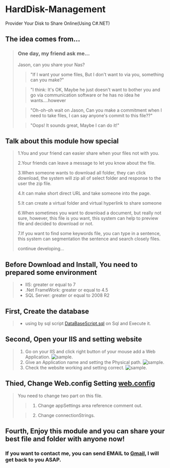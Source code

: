 # HardDisk-Management
Provider Your Disk to Share Online(Using C#.NET)

## The idea comes from...
> ### One day, my friend ask me...  
> Jason, can you share your Nas?
>> "If I want your some files, But I don't want to via you, something can you make?"
>
>> "I think: It's OK, Maybe he just doesn't want to bother you and go via communication software or he has no idea he wants....however
>
>> "Oh-oh-oh wait on Jason, Can you make a commitment when I need to take files, I can say anyone's commit to this file??"
>
>> "Oops! It sounds great, Maybe I can do it!"

## Talk about this module how special
> 1.You and your friend can easier share when your files not with you.
>
> 2.Your friends can leave a message to let you know about the file.
>
> 3.When someone wants to download all folder, they can click download, the system will zip all of select folder and response to the user the zip file.
>
> 4.It can make short direct URL and take someone into the page.
>
> 5.It can create a virtual folder and virtual hyperlink to share someone
>
> 6.When sometimes you want to download a document, but really not sure, however, this file is you want, this system can help to preview file and decided to download or not.
>
>7.If you want to find some keywords file, you can type in a sentence, this system can segmentation the sentence and search closely files.
>
> continue developing...

## Before Download and Install, You need to prepared some environment
> * IIS: greater or equal to 7
> * .Net FrameWork: greater or equal to 4.5 
> * SQL Server: greater or equal to 2008 R2

## First, Create the database 
> * using by sql script [DataBaseScript.sql](/DataBaseScript.sql) on Sql and Execute it.

## Second, Open your IIS and setting website 
> 1. Go on your IIS and click right button of your mouse add a Web Application.
>![sample](https://puu.sh/yPtB9/a5c05ed6bb.png "sample").
> 2. Give an Application name and setting the Physical path.
>![sample](https://puu.sh/yPtT8/32a91b065c.png "sample").
> 3. Check the website working and setting correct.
>![sample](https://puu.sh/yPub4/ab0ad0eccb.png "sample").

## Thied, Change Web.config Setting  [web.config](/web.config)
> You need to change two part on this file.
>> 1. Change appSettings area reference comment out.
>
>> 2. Change connectionStrings.

## Fourth, Enjoy this module and you can share your best file and folder with anyone now!

### If you want to contact me, you can send EMAIL to [Gmail](nba032977@gmail.com), I will get back to you ASAP.
